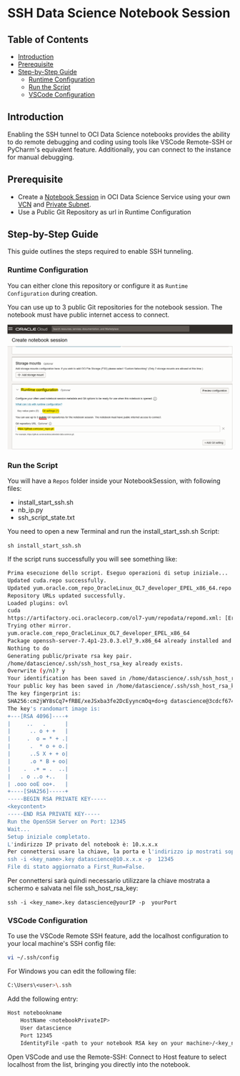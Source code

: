 
# SSH Data Science Notebook Session

## Table of Contents
  - [Introduction](#introduction)
  - [Prerequisite](#prerequisite)
  - [Step-by-Step Guide](#step-by-step-guide)
    - [Runtime Configuration](#runtime-configuration)
    - [Run the Script](#run-the-script)
    - [VSCode Configuration](#vscode-configuration)


## Introduction
Enabling the SSH tunnel to OCI Data Science notebooks provides the ability to do remote debugging and coding using tools like VSCode Remote-SSH or PyCharm's equivalent feature. Additionally, you can connect to the instance for manual debugging.

## Prerequisite
- Create a [Notebook Session](https://docs.oracle.com/en-us/iaas/data-science/using/manage-notebook-sessions.htm) in OCI Data Science Service using your own [VCN](https://docs.oracle.com/en-us/iaas/Content/Network/Tasks/VCNs.htm) and [Private Subnet](https://docs.oracle.com/en-us/iaas/Content/Network/Concepts/privateaccess.htm).
- Use a Public Git Repository as url in Runtime Configuration

## Step-by-Step Guide
This guide outlines the steps required to enable SSH tunneling.

### Runtime Configuration
You can either clone this repository or configure it as  `Runtime Configuration` during creation.

You can use up to 3 public Git repositories for the notebook session. The notebook must have public internet access to connect.

![Runtime Configuration Section](https://github.com/mattiab31/ssh_script_base/blob/main/RuntimeConfig.png)


### Run the Script
You will have a `Repos` folder inside your NotebookSession, with following files:
- install_start_ssh.sh
- nb_ip.py
- ssh_script_state.txt

You need to open a new Terminal and run the install_start_ssh.sh Script:

`sh install_start_ssh.sh`


If the script runs successfully you will see something like:
```bash
Prima esecuzione dello script. Eseguo operazioni di setup iniziale...
Updated cuda.repo successfully.
Updated yum.oracle.com_repo_OracleLinux_OL7_developer_EPEL_x86_64.repo successfully.
Repository URLs updated successfully.
Loaded plugins: ovl
cuda                                                                                                                                                                                                                                              | 3.0 kB  00:00:00     
https://artifactory.oci.oraclecorp.com/ol7-yum/repodata/repomd.xml: [Errno 14] curl#6 - "Could not resolve host: artifactory.oci.oraclecorp.com; Unknown error"
Trying other mirror.
yum.oracle.com_repo_OracleLinux_OL7_developer_EPEL_x86_64                                                                                                                                                                                         | 3.6 kB  00:00:00     
Package openssh-server-7.4p1-23.0.3.el7_9.x86_64 already installed and latest version
Nothing to do
Generating public/private rsa key pair.
/home/datascience/.ssh/ssh_host_rsa_key already exists.
Overwrite (y/n)? y
Your identification has been saved in /home/datascience/.ssh/ssh_host_rsa_key.
Your public key has been saved in /home/datascience/.ssh/ssh_host_rsa_key.pub.
The key fingerprint is:
SHA256:cm2jWY8sCq7+fRBE/xeJSxba3fe2DcEyyncmOq+do+g datascience@3cdcf6744449
The key's randomart image is:
+---[RSA 4096]----+
|     ..   .      |
|      .. o + +   |
|     .  o = * + .|
|      .  * o + o.|
|      ..S X + + o|
|      .o * B + oo|
|    .  .+ = .  ..|
|   . o ..o +..   |
| .ooo ooE oo+.   |
+----[SHA256]-----+
-----BEGIN RSA PRIVATE KEY-----
<keycontent>
-----END RSA PRIVATE KEY-----
Run the OpenSSH Server on Port: 12345
Wait...
Setup iniziale completato.
L'indirizzo IP privato del notebook è: 10.x.x.x
Per connettersi usare la chiave, la porta e l'indirizzo ip mostrati sopra
ssh -i <key_name>.key datascience@10.x.x.x -p  12345
File di stato aggiornato a First_Run=False.
```

Per connettersi sarà quindi necessario utilizzare la chiave mostrata a schermo e salvata nel file ssh_host_rsa_key:

`ssh -i <key_name>.key datascience@yourIP -p  yourPort`
### VSCode Configuration
To use the VSCode Remote SSH feature, add the localhost configuration to your local machine's SSH config file:

```bash
vi ~/.ssh/config
```

For Windows you can edit the following file:
```bash
C:\Users\<user>\.ssh
```


Add the following entry:

```bash
Host notebookname
    HostName <notebookPrivateIP>
    User datascience
    Port 12345
    IdentityFile <path to your notebook RSA key on your machine>/<key_name>.key
```

Open VSCode and use the Remote-SSH: Connect to Host feature to select localhost from the list, bringing you directly into the notebook.
